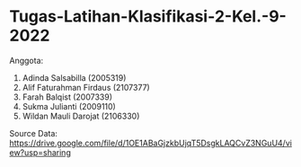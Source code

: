# Tugas-Latihan-Klasifikasi-2-Kel.-9-2022

Anggota:
1. Adinda Salsabilla (2005319)
2. Alif Faturahman Firdaus (2107377)
3. Farah Balqist (2007339)
4. Sukma Julianti (2009110)
5. Wildan Mauli Darojat (2106330)

Source Data:
https://drive.google.com/file/d/1OE1ABaGjzkbUjqT5DsgkLAQCvZ3NGuU4/view?usp=sharing
